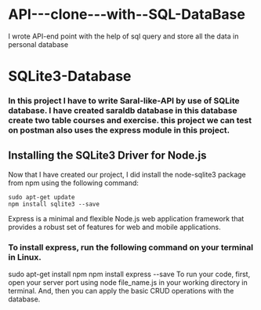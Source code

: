 # API---clone---with--SQL-DataBase
I wrote API-end point with the help of sql query and store all the data in personal database

# SQLite3-Database
###  In this project I have to write Saral-like-API by use of SQLite database. I have created saraldb database in this database create two table courses and exercise. this project we can test on postman also uses the express module in this project.

## Installing the SQLite3 Driver for Node.js
Now that I have created our project, I did install the node-sqlite3 package from npm using the following command:

    sudo apt-get update
    npm install sqlite3 --save
Express is a minimal and flexible Node.js web application framework that provides a robust set of features for web and mobile applications.

### To install express, run the following command on your terminal in Linux.
sudo apt-get install npm
npm install express --save
To run your code, first, open your server port using node file_name.js in your working directory in terminal. And, then you can apply the basic CRUD operations with the database.
